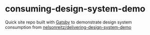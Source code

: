 # consuming-design-system-demo

Quick site repo built with [Gatsby](https://github.com/gatsbyjs/gatsby) to demonstrate design system consumption from [nelsonreitz/delivering-design-system-demo](https://github.com/nelsonreitz/delivering-design-system-demo)
